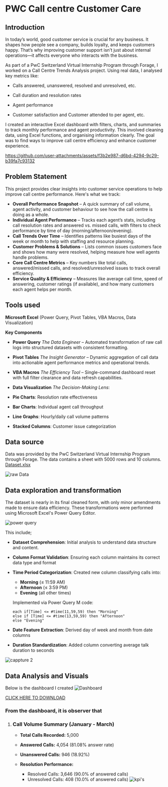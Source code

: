 # PWC Call centre Customer Care
## Introduction

In today’s world, good customer service is crucial for any business. It shapes how people see a company, builds loyalty, and keeps customers happy. That’s why improving customer support isn’t just about internal operations—it affects everyone who interacts with the business.

As part of a PwC Switzerland Virtual Internship Program through Forage, I worked on a Call Centre Trends Analysis project. Using real data, I analysed key metrics like:

- Calls answered, unanswered, resolved and unresolved, etc.

- Call duration and resolution rates

- Agent performance

- Customer satisfaction and Customer attended to per agent, etc.


I created an interactive Excel dashboard with filters, charts, and summaries to track monthly performance and agent productivity. This involved cleaning data, using Excel functions, and organising information clearly. The goal was to find ways to improve call centre efficiency and enhance customer experience.

https://github.com/user-attachments/assets/f3b2e987-d6bd-4294-9c29-b39fa7c93132



## Problem Statement

This project provides clear insights into customer service operations to help improve call centre performance. Here's what we track:

- **Overall Performance Snapshot** – A quick summary of call volume, agent activity, and customer behaviour to see how the call centre is doing as a whole.
- **Individual Agent Performance** – Tracks each agent’s stats, including call resolution rates and answered vs. missed calls, with filters to check performance by time of day (morning/afternoon/evening).
- **Call Trends Over Time** – Identifies patterns like busiest days of the week or month to help with staffing and resource planning.
- **Customer Problems & Solutions** – Lists common issues customers face and shows how many were resolved, helping measure how well agents handle problems.
- **Core Call Centre Metrics** – Key numbers like total calls, answered/missed calls, and resolved/unresolved issues to track overall efficiency.
- **Service Quality & Efficiency** – Measures like average call time, speed of answering, customer ratings (if available), and how many customers each agent helps per month.



## Tools used

**Microsoft Excel** (Power Query, Pivot Tables, VBA Macros, Data Visualization)

**Key Components**

- **Power Query**
  *The Data Engineer* – Automated transformation of raw call logs into structured datasets with consistent formatting.
- **Pivot Tables**
  *The Insight Generator* – Dynamic aggregation of call data into actionable agent performance metrics and operational trends.
- **VBA Macros**
  *The Efficiency Tool* – Single-command dashboard reset with full filter clearance and data refresh capabilities.
- **Data Visualization**
  *The Decision-Making Lens*:

- **Pie Charts**: Resolution rate effectiveness
- **Bar Charts**: Individual agent call throughput
- **Line Graphs**: Hourly/daily call volume patterns
- **Stacked Columns**: Customer issue categorization

## Data source

Data was provided by the PwC Switzerland Virtual Internship Program through Forage. The data contains a sheet with 5000 rows and 10 columns. [Dataset.xlsx](https://github.com/user-attachments/files/20140275/Dataset.xlsx)

![raw Data](https://github.com/user-attachments/assets/7fab2d14-d28b-4a12-b983-286b9fb71a2b)


## Data exploration and transformation

The dataset is nearly in its final cleaned form, with only minor amendments made to ensure data efficiency. These transformations were performed using Microsoft Excel's Power Query Editor.


![power query](https://github.com/user-attachments/assets/7191e0c0-1c05-4e9d-94e2-e325a9aa5eaf)


This include;

- **Dataset Comprehension**: Initial analysis to understand data structure and content.

- **Column Format Validation**: Ensuring each column maintains its correct data type and format

- **Time Period Categorization**: Created new column classifying calls into:

  - **Morning** (≤ 11:59 AM)
  - **Afternoon** (≤ 3:59 PM)
  - **Evening** (all other times)

  Implemented via Power Query M code:

  ```Power Query M formula language
  each if[Time] <= #time(11,59,59) then "Morning"
  else if [Time] <= #time(13,59,59) then "Afternoon"
  else "Evening"
  ```

- **Date Feature Extraction**: Derived day of week and month from date columns

- **Duration Standardization**: Added column converting average talk duration to seconds

![cappture 2](https://github.com/user-attachments/assets/7b980031-83fb-4a31-a453-ee8c1d34244e)


## Data Analysis and Visuals

Below is the dashboard I created
![Dashboard](https://github.com/user-attachments/assets/7d24d5a8-9d8d-4ca1-8dd3-6af3bb0c1b90)

[CLICK HERE TO DOWNLOAD](Dashboard.xlsm)

### **From the dashboard, it is observer that**
1. ### **Call Volume Summary (January - March)**

   - **Total Calls Recorded:** 5,000

   - **Answered Calls:** 4,054 (81.08% answer rate)

   - **Unanswered Calls:** 946 (18.92%)

   - **Resolution Performance:**
     - Resolved Calls: 3,646 (90.0% of answered calls)
     - Unresolved Calls: 408 (10.0% of answered calls)
![kpi's](https://github.com/user-attachments/assets/c33e3a4e-e571-4566-a13c-4694ee8d4f77)


       

